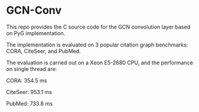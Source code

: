 # GCN-Conv

This repo provides the C source code for the GCN convolution layer based on PyG implementation. 

The implementation is evaluated on 3 popular citation graph benchmarks: CORA, CiteSeer, and PubMed.

The evaluation is carried out on a Xeon E5-2680 CPU, and the performance on single thread are:

CORA: 354.5 ms

CiteSeer: 953.1 ms

PubMed: 733.8 ms


